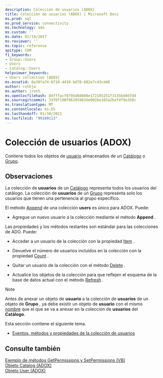 ```yaml
---
description: Colección de usuarios (ADOX)
title: Colección de usuarios (ADOX) | Microsoft Docs
ms.prod: sql
ms.prod_service: connectivity
ms.technology: ado
ms.custom: ''
ms.date: 01/19/2017
ms.reviewer: ''
ms.topic: reference
apitype: COM
f1_keywords:
- Group::Users
- Users
- Catalog::Users
helpviewer_keywords:
- Users collection [ADOX]
ms.assetid: 0a30fa74-6f10-4410-bd70-882e7c43cd46
author: rothja
ms.author: jroth
ms.openlocfilehash: 84fffacf0795d60808e172185251f3135bd0d7d4
ms.sourcegitcommit: 33f0f190f962059826e002be165a2bef4f9e350c
ms.translationtype: MT
ms.contentlocale: es-ES
ms.lasthandoff: 01/30/2021
ms.locfileid: "99169113"
---
```

# <a name="users-collection-adox"></a>Colección de usuarios (ADOX)
Contiene todos los objetos de [usuario](./user-object-adox.md) almacenados de un [Catálogo](./catalog-object-adox.md) o [Grupo](./group-object-adox.md).  
  
## <a name="remarks"></a>Observaciones  
 La colección de **usuarios** de un [Catálogo](./catalog-object-adox.md) representa todos los usuarios del catálogo. La colección de **usuarios** de un [Grupo](./group-object-adox.md) representa solo los usuarios que tienen una pertenencia al grupo específico.  
  
 El método [Append](./append-method-adox-users.md) de una colección **users** es único para ADOX. Puede:  
  
-   Agregue un nuevo usuario a la colección mediante el método **Append** .  
  
 Las propiedades y los métodos restantes son estándar para las colecciones de ADO. Puede:  
  
-   Acceder a un usuario de la colección con la propiedad [Item](../ado-api/item-property-ado.md) .  
  
-   Devuelve el número de usuarios incluidos en la colección con la propiedad [Count](../ado-api/count-property-ado.md) .  
  
-   Quitar un usuario de la colección con el método [Delete](./delete-method-adox-collections.md) .  
  
-   Actualice los objetos de la colección para que reflejen el esquema de la base de datos actual con el método [Refresh](../ado-api/refresh-method-ado.md) .  
  
> [!NOTE]
>  Antes de anexar un objeto de **usuario** a la colección de **usuarios** de un objeto de **Grupo** , ya debe existir un objeto de **usuario** con el mismo [nombre](./name-property-adox.md) que el que se va a anexar en la colección de **usuarios** del **Catálogo**.  
  
 Esta sección contiene el siguiente tema.  
  
-   [Eventos, métodos y propiedades de la colección de usuarios](./users-collection-properties-methods-and-events.md)  
  
## <a name="see-also"></a>Consulte también  
 [Ejemplo de métodos GetPermissions y SetPermissions (VB)](./getpermissions-and-setpermissions-methods-example-vb.md)   
 [Objeto Catalog (ADOX)](./catalog-object-adox.md)   
 [Objeto User (ADOX)](./user-object-adox.md)